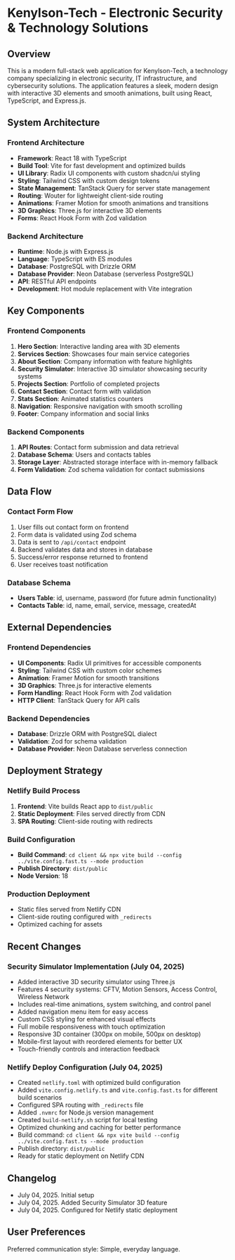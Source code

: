 # Kenylson-Tech - Electronic Security & Technology Solutions

## Overview

This is a modern full-stack web application for Kenylson-Tech, a technology company specializing in electronic security, IT infrastructure, and cybersecurity solutions. The application features a sleek, modern design with interactive 3D elements and smooth animations, built using React, TypeScript, and Express.js.

## System Architecture

### Frontend Architecture
- **Framework**: React 18 with TypeScript
- **Build Tool**: Vite for fast development and optimized builds
- **UI Library**: Radix UI components with custom shadcn/ui styling
- **Styling**: Tailwind CSS with custom design tokens
- **State Management**: TanStack Query for server state management
- **Routing**: Wouter for lightweight client-side routing
- **Animations**: Framer Motion for smooth animations and transitions
- **3D Graphics**: Three.js for interactive 3D elements
- **Forms**: React Hook Form with Zod validation

### Backend Architecture
- **Runtime**: Node.js with Express.js
- **Language**: TypeScript with ES modules
- **Database**: PostgreSQL with Drizzle ORM
- **Database Provider**: Neon Database (serverless PostgreSQL)
- **API**: RESTful API endpoints
- **Development**: Hot module replacement with Vite integration

## Key Components

### Frontend Components
1. **Hero Section**: Interactive landing area with 3D elements
2. **Services Section**: Showcases four main service categories
3. **About Section**: Company information with feature highlights
4. **Security Simulator**: Interactive 3D simulator showcasing security systems
5. **Projects Section**: Portfolio of completed projects
6. **Contact Section**: Contact form with validation
7. **Stats Section**: Animated statistics counters
8. **Navigation**: Responsive navigation with smooth scrolling
9. **Footer**: Company information and social links

### Backend Components
1. **API Routes**: Contact form submission and data retrieval
2. **Database Schema**: Users and contacts tables
3. **Storage Layer**: Abstracted storage interface with in-memory fallback
4. **Form Validation**: Zod schema validation for contact submissions

## Data Flow

### Contact Form Flow
1. User fills out contact form on frontend
2. Form data is validated using Zod schema
3. Data is sent to `/api/contact` endpoint
4. Backend validates data and stores in database
5. Success/error response returned to frontend
6. User receives toast notification

### Database Schema
- **Users Table**: id, username, password (for future admin functionality)
- **Contacts Table**: id, name, email, service, message, createdAt

## External Dependencies

### Frontend Dependencies
- **UI Components**: Radix UI primitives for accessible components
- **Styling**: Tailwind CSS with custom color schemes
- **Animation**: Framer Motion for smooth transitions
- **3D Graphics**: Three.js for interactive elements
- **Form Handling**: React Hook Form with Zod validation
- **HTTP Client**: TanStack Query for API calls

### Backend Dependencies
- **Database**: Drizzle ORM with PostgreSQL dialect
- **Validation**: Zod for schema validation
- **Database Provider**: Neon Database serverless connection

## Deployment Strategy

### Netlify Build Process
1. **Frontend**: Vite builds React app to `dist/public`
2. **Static Deployment**: Files served directly from CDN
3. **SPA Routing**: Client-side routing with redirects

### Build Configuration
- **Build Command**: `cd client && npx vite build --config ../vite.config.fast.ts --mode production`
- **Publish Directory**: `dist/public`
- **Node Version**: 18

### Production Deployment
- Static files served from Netlify CDN
- Client-side routing configured with `_redirects`
- Optimized caching for assets

## Recent Changes

### Security Simulator Implementation (July 04, 2025)
- Added interactive 3D security simulator using Three.js
- Features 4 security systems: CFTV, Motion Sensors, Access Control, Wireless Network
- Includes real-time animations, system switching, and control panel
- Added navigation menu item for easy access
- Custom CSS styling for enhanced visual effects
- Full mobile responsiveness with touch optimization
- Responsive 3D container (300px on mobile, 500px on desktop)
- Mobile-first layout with reordered elements for better UX
- Touch-friendly controls and interaction feedback

### Netlify Deploy Configuration (July 04, 2025)
- Created `netlify.toml` with optimized build configuration
- Added `vite.config.netlify.ts` and `vite.config.fast.ts` for different build scenarios
- Configured SPA routing with `_redirects` file
- Added `.nvmrc` for Node.js version management
- Created `build-netlify.sh` script for local testing
- Optimized chunking and caching for better performance
- Build command: `cd client && npx vite build --config ../vite.config.fast.ts --mode production`
- Publish directory: `dist/public`
- Ready for static deployment on Netlify CDN



## Changelog
- July 04, 2025. Initial setup
- July 04, 2025. Added Security Simulator 3D feature
- July 04, 2025. Configured for Netlify static deployment

## User Preferences

Preferred communication style: Simple, everyday language.